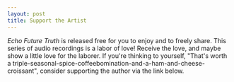 ```yaml
---
layout: post
title: Support the Artist
---
```


*Echo Future Truth* is released free for you to enjoy and to freely share. This series of audio recordings is a labor of love! Receive the love, and maybe show a little love for the laborer. If you're thinking to yourself, "That's worth a triple-seasonal-spice-coffeebomination-and-a-ham-and-cheese-croissant", consider supporting the author via the link below. 

&nbsp;
<center>
<script type="text/javascript" src="https://cdnjs.buymeacoffee.com/1.0.0/button.prod.min.js" data-name="bmc-button" data-slug="echofuturetruth" data-color="#606060" data-emoji="💰"  data-font="Lato" data-text="support the artist" data-outline-color="#ffffff" data-font-color="#ffffff" data-coffee-color="#FFDD00" ></script>
</center>
&nbsp;
